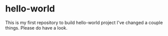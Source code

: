 # hello-world
This is my first repository to build hello-world project
I've changed a couple things. Please do have a look.
